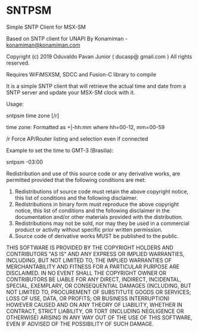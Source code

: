 # SNTPSM

Simple SNTP Client for MSX-SM

Based on SNTP client for UNAPI By Konamiman - konamiman@konamiman.com

Copyright (c) 2019 Oduvaldo Pavan Junior ( ducasp@ gmail.com )
All rights reserved.

Requires WiFiMSXSM, SDCC and Fusion-C library to compile

It is a simple SNTP client that will retrieve the actual time and date from a
SNTP server and update your MSX-SM clock with it.

Usage:

sntpsm time zone [/r]

time zone: Formatted as +|-hh:mm where hh=00-12, mm=00-59

/r Force AP/Router listing and selection even if connected

Example to set the time to GMT-3 (Brasilia):

sntpsm -03:00


Redistribution and use of this source code or any derivative works, are
permitted provided that the following conditions are met:

1. Redistributions of source code must retain the above copyright notice,
   this list of conditions and the following disclaimer.
2. Redistributions in binary form must reproduce the above copyright
   notice, this list of conditions and the following disclaimer in the
   documentation and/or other materials provided with the distribution.
3. Redistributions may not be sold, nor may they be used in a commercial
   product or activity without specific prior written permission.
4. Source code of derivative works MUST be published to the public.

THIS SOFTWARE IS PROVIDED BY THE COPYRIGHT HOLDERS AND CONTRIBUTORS
"AS IS" AND ANY EXPRESS OR IMPLIED WARRANTIES, INCLUDING, BUT NOT LIMITED
TO, THE IMPLIED WARRANTIES OF MERCHANTABILITY AND FITNESS FOR A PARTICULAR
PURPOSE ARE DISCLAIMED. IN NO EVENT SHALL THE COPYRIGHT OWNER OR
CONTRIBUTORS BE LIABLE FOR ANY DIRECT, INDIRECT, INCIDENTAL, SPECIAL,
EXEMPLARY, OR CONSEQUENTIAL DAMAGES (INCLUDING, BUT NOT LIMITED TO,
PROCUREMENT OF SUBSTITUTE GOODS OR SERVICES; LOSS OF USE, DATA, OR PROFITS;
OR BUSINESS INTERRUPTION) HOWEVER CAUSED AND ON ANY THEORY OF LIABILITY,
WHETHER IN CONTRACT, STRICT LIABILITY, OR TORT (INCLUDING NEGLIGENCE OR
OTHERWISE) ARISING IN ANY WAY OUT OF THE USE OF THIS SOFTWARE, EVEN IF
ADVISED OF THE POSSIBILITY OF SUCH DAMAGE.
